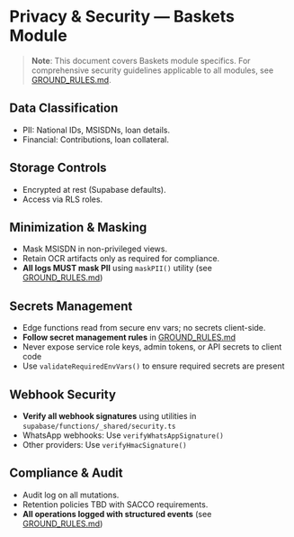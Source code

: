 # Privacy & Security — Baskets Module

> **Note**: This document covers Baskets module specifics. For comprehensive security guidelines applicable to all modules, see [GROUND_RULES.md](GROUND_RULES.md).

## Data Classification
- PII: National IDs, MSISDNs, loan details.
- Financial: Contributions, loan collateral.

## Storage Controls
- Encrypted at rest (Supabase defaults).
- Access via RLS roles.

## Minimization & Masking
- Mask MSISDN in non-privileged views.
- Retain OCR artifacts only as required for compliance.
- **All logs MUST mask PII** using `maskPII()` utility (see [GROUND_RULES.md](GROUND_RULES.md))

## Secrets Management
- Edge functions read from secure env vars; no secrets client-side.
- **Follow secret management rules** in [GROUND_RULES.md](GROUND_RULES.md#secret-management)
- Never expose service role keys, admin tokens, or API secrets to client code
- Use `validateRequiredEnvVars()` to ensure required secrets are present

## Webhook Security
- **Verify all webhook signatures** using utilities in `supabase/functions/_shared/security.ts`
- WhatsApp webhooks: Use `verifyWhatsAppSignature()`
- Other providers: Use `verifyHmacSignature()`

## Compliance & Audit
- Audit log on all mutations.
- Retention policies TBD with SACCO requirements.
- **All operations logged with structured events** (see [GROUND_RULES.md](GROUND_RULES.md#observability))

